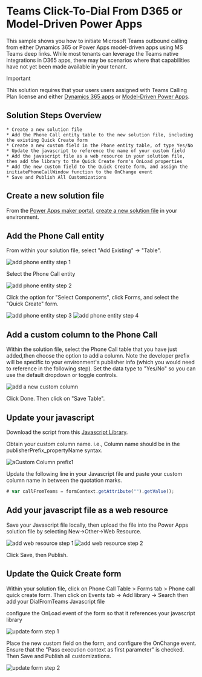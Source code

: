 # Teams Click-To-Dial From D365 or Model-Driven Power Apps

This sample shows you how to initiate Microsoft Teams outbound calling from either Dynamics 365 or Power Apps model-driven apps using MS Teams deep links. While most tenants can leverage the Teams native integrations in D365 apps, there may be scenarios where that capabilities have not yet been made available in your tenant.

> [!IMPORTANT]
> This solution requires that your users users assigned with Teams Calling Plan license and either [
Dynamics 365 apps](https://www.microsoft.com/en-us/licensing/product-licensing/dynamics365) or  [
Model-Driven Power Apps](https://docs.microsoft.com/en-us/power-platform/admin/powerapps-flow-licensing-faq#how-is-microsoft-power-apps-and-power-automate-licensed).
   
## Solution Steps Overview

    * Create a new solution file
    * Add the Phone Call entity table to the new solution file, including the existing Quick Create form
    * Create a new custom field in the Phone entity table, of type Yes/No 
    * Update the javascript to reference the name of your custom field
    * Add the javascript file as a web resource in your solution file, then add the library to the Quick Create form's OnLoad properties
    * Add the new custom field to the Quick Create form, and assign the initiatePhoneCallWindow function to the OnChange event
    * Save and Publish All Customizations 

## Create a new solution file

From the [Power Apps maker portal](https://make.gov.powerapps.us/), [create a new solution file](https://docs.microsoft.com/en-us/powerapps/maker/data-platform/create-solution) in your environment.

## Add the Phone Call entity

From within your solution file, select "Add Existing" -> "Table".

![add phone entity step 1](files/images/addExistingTable1.jpg)

Select the Phone Call entity

![add phone entity step 2](files/images/addExistingTable2.jpg)

Click the option for "Select Components", click Forms, and select the "Quick Create" form.

![add phone entity step 3](files/images/addExistingTable3.jpg)
![add phone entity step 4](files/images/addExistingTable4.jpg)

## Add a custom column to the Phone Call

Within the solution file, select the Phone Call table that you have just added,then choose the option to add a column.
Note the developer prefix will be specific to your environment's publisher info (which you would need to reference in the following step). Set the data type to "Yes/No" so you can use the default dropdown or toggle controls.

![add a new custom column](files/images/addNewColumn.jpg)

Click Done.  Then click on "Save Table".

## Update your javascript

Download the script from this [Javascript Library](https://github.com/microsoft/Federal-Business-Applications/blob/main/demos/d365-click-to-dial-teams/files/DialFromTeams.js). 

Obtain your custom column name.  i.e., Column name should be in the publisherPrefix_propertyName syntax.

![aCustom Column prefix1](files/images/js-phonecall-prefix.jpg)

Update the following line in your Javascript file and paste your custom column name in between the quotation marks.

```javascript
# var callFromTeams = formContext.getAttribute("").getValue();
```

## Add your javascript file as a web resource

Save your Javascript file locally, then upload the file into the Power Apps solution file by selecting New->Other->Web Resource.

![add web resource step 1](files/images/addNewWebResource.jpg)
![add web resource step 2](files/images/addNewWebResource2.jpg)

Click Save, then Publish.

## Update the Quick Create form

Within your solution file, click on Phone Call Table > Forms tab > Phone call quick create form.  Then click on Events tab -> Add library -> Search then add your DialFromTeams Javascript file


configure the OnLoad event of the form so that it references your javascript library

![update form step 1](files/images/updateForm1.jpg)

Place the new custom field on the form, and configure the OnChange event. Ensure that the "Pass execution context as first parameter" is checked. Then Save and Publish all customizations.

![update form step 2](files/images/updateForm2.jpg)
